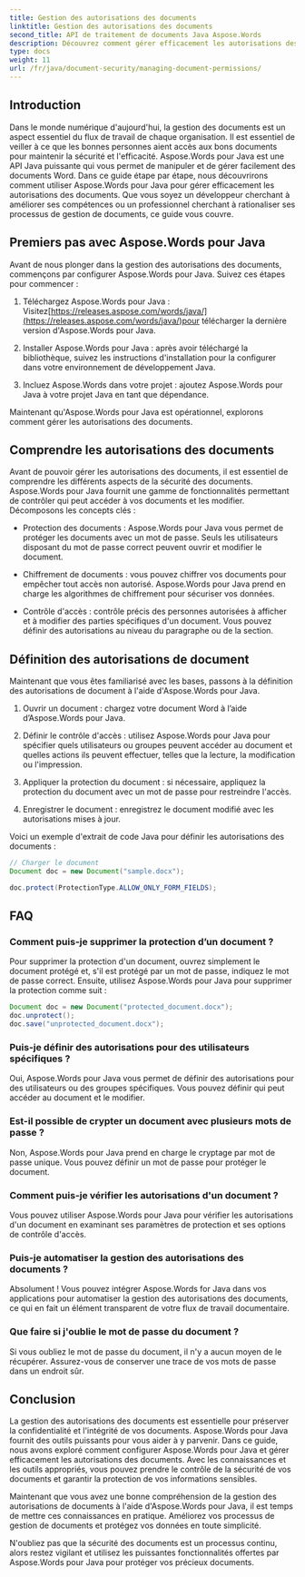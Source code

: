 ```yaml
---
title: Gestion des autorisations des documents
linktitle: Gestion des autorisations des documents
second_title: API de traitement de documents Java Aspose.Words
description: Découvrez comment gérer efficacement les autorisations des documents à l'aide d'Aspose.Words pour Java. Ce guide complet fournit des instructions étape par étape et des exemples de code source.
type: docs
weight: 11
url: /fr/java/document-security/managing-document-permissions/
---
```


## Introduction

Dans le monde numérique d'aujourd'hui, la gestion des documents est un aspect essentiel du flux de travail de chaque organisation. Il est essentiel de veiller à ce que les bonnes personnes aient accès aux bons documents pour maintenir la sécurité et l'efficacité. Aspose.Words pour Java est une API Java puissante qui vous permet de manipuler et de gérer facilement des documents Word. Dans ce guide étape par étape, nous découvrirons comment utiliser Aspose.Words pour Java pour gérer efficacement les autorisations des documents. Que vous soyez un développeur cherchant à améliorer ses compétences ou un professionnel cherchant à rationaliser ses processus de gestion de documents, ce guide vous couvre.

## Premiers pas avec Aspose.Words pour Java

Avant de nous plonger dans la gestion des autorisations des documents, commençons par configurer Aspose.Words pour Java. Suivez ces étapes pour commencer :

1.  Téléchargez Aspose.Words pour Java : Visitez[https://releases.aspose.com/words/java/](https://releases.aspose.com/words/java/)pour télécharger la dernière version d'Aspose.Words pour Java.

2. Installer Aspose.Words pour Java : après avoir téléchargé la bibliothèque, suivez les instructions d'installation pour la configurer dans votre environnement de développement Java.

3. Incluez Aspose.Words dans votre projet : ajoutez Aspose.Words pour Java à votre projet Java en tant que dépendance.

Maintenant qu'Aspose.Words pour Java est opérationnel, explorons comment gérer les autorisations des documents.

## Comprendre les autorisations des documents

Avant de pouvoir gérer les autorisations des documents, il est essentiel de comprendre les différents aspects de la sécurité des documents. Aspose.Words pour Java fournit une gamme de fonctionnalités permettant de contrôler qui peut accéder à vos documents et les modifier. Décomposons les concepts clés :

- Protection des documents : Aspose.Words pour Java vous permet de protéger les documents avec un mot de passe. Seuls les utilisateurs disposant du mot de passe correct peuvent ouvrir et modifier le document.

- Chiffrement de documents : vous pouvez chiffrer vos documents pour empêcher tout accès non autorisé. Aspose.Words pour Java prend en charge les algorithmes de chiffrement pour sécuriser vos données.

- Contrôle d'accès : contrôle précis des personnes autorisées à afficher et à modifier des parties spécifiques d'un document. Vous pouvez définir des autorisations au niveau du paragraphe ou de la section.

## Définition des autorisations de document

Maintenant que vous êtes familiarisé avec les bases, passons à la définition des autorisations de document à l'aide d'Aspose.Words pour Java.

1. Ouvrir un document : chargez votre document Word à l’aide d’Aspose.Words pour Java.

2. Définir le contrôle d'accès : utilisez Aspose.Words pour Java pour spécifier quels utilisateurs ou groupes peuvent accéder au document et quelles actions ils peuvent effectuer, telles que la lecture, la modification ou l'impression.

3. Appliquer la protection du document : si nécessaire, appliquez la protection du document avec un mot de passe pour restreindre l'accès.

4. Enregistrer le document : enregistrez le document modifié avec les autorisations mises à jour.

Voici un exemple d'extrait de code Java pour définir les autorisations des documents :

```java
// Charger le document
Document doc = new Document("sample.docx");

doc.protect(ProtectionType.ALLOW_ONLY_FORM_FIELDS);
```

## FAQ

### Comment puis-je supprimer la protection d’un document ?

Pour supprimer la protection d'un document, ouvrez simplement le document protégé et, s'il est protégé par un mot de passe, indiquez le mot de passe correct. Ensuite, utilisez Aspose.Words pour Java pour supprimer la protection comme suit :

```java
Document doc = new Document("protected_document.docx");
doc.unprotect();
doc.save("unprotected_document.docx");
```

### Puis-je définir des autorisations pour des utilisateurs spécifiques ?

Oui, Aspose.Words pour Java vous permet de définir des autorisations pour des utilisateurs ou des groupes spécifiques. Vous pouvez définir qui peut accéder au document et le modifier.

### Est-il possible de crypter un document avec plusieurs mots de passe ?

Non, Aspose.Words pour Java prend en charge le cryptage par mot de passe unique. Vous pouvez définir un mot de passe pour protéger le document.

### Comment puis-je vérifier les autorisations d'un document ?

Vous pouvez utiliser Aspose.Words pour Java pour vérifier les autorisations d'un document en examinant ses paramètres de protection et ses options de contrôle d'accès.

### Puis-je automatiser la gestion des autorisations des documents ?

Absolument ! Vous pouvez intégrer Aspose.Words for Java dans vos applications pour automatiser la gestion des autorisations des documents, ce qui en fait un élément transparent de votre flux de travail documentaire.

### Que faire si j'oublie le mot de passe du document ?

Si vous oubliez le mot de passe du document, il n'y a aucun moyen de le récupérer. Assurez-vous de conserver une trace de vos mots de passe dans un endroit sûr.

## Conclusion

La gestion des autorisations des documents est essentielle pour préserver la confidentialité et l'intégrité de vos documents. Aspose.Words pour Java fournit des outils puissants pour vous aider à y parvenir. Dans ce guide, nous avons exploré comment configurer Aspose.Words pour Java et gérer efficacement les autorisations des documents. Avec les connaissances et les outils appropriés, vous pouvez prendre le contrôle de la sécurité de vos documents et garantir la protection de vos informations sensibles.

Maintenant que vous avez une bonne compréhension de la gestion des autorisations de documents à l'aide d'Aspose.Words pour Java, il est temps de mettre ces connaissances en pratique. Améliorez vos processus de gestion de documents et protégez vos données en toute simplicité.

N'oubliez pas que la sécurité des documents est un processus continu, alors restez vigilant et utilisez les puissantes fonctionnalités offertes par Aspose.Words pour Java pour protéger vos précieux documents.